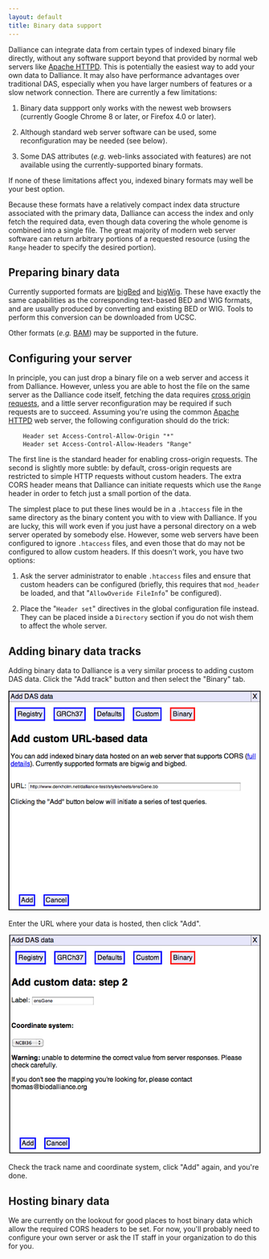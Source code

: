 ```yaml
---
layout: default
title: Binary data support
---
```

Dalliance can integrate data from certain types of indexed binary file
directly, without any software support beyond that provided by normal
web servers like [Apache HTTPD](http://httpd.apache.org/).  This is
potentially the easiest way to add your own data to Dalliance.  It may
also have performance advantages over traditional DAS, especially when
you have larger numbers of features or a slow network connection.  There
are currently a few limitations:

1. Binary data suppport only works with the newest web browsers (currently
Google Chrome 8 or later, or Firefox 4.0 or later).

2. Although standard web server software can be used, some reconfiguration
may be needed (see below).

3. Some DAS attributes (*e.g.* web-links associated with features) are not
available using the currently-supported binary formats.

If none of these limitations affect you, indexed binary formats may
well be your best option.

Because these formats have a relatively compact index data structure
associated with the primary data, Dalliance can access the index and
only fetch the required data, even though data covering the whole genome
is combined into a single file.  The great majority of modern web server
software can return arbitrary portions of a requested resource (using
the `Range` header to specify the desired portion).

Preparing binary data
---------------------

Currently supported formats are [bigBed](http://genome.ucsc.edu/goldenPath/help/bigBed.html) and [bigWig](http://genome.ucsc.edu/goldenPath/help/bigWig.html).
These have exactly the same capabilities as the corresponding text-based
BED and WIG formats, and are usually produced by converting and existing
BED or WIG.  Tools to perform this conversion can be downloaded from UCSC.

Other formats (*e.g.* [BAM](http://samtools.sourceforge.net/)) may be
supported in the future.

Configuring your server
------------

In principle, you can just drop a binary file on a web server and access
it from Dalliance.  However, unless you are able to host the file on the
same server as the Dalliance code itself, fetching the data requires
[cross origin requests](/cors.html), and a little server reconfiguration
may be required if such requests are to succeed.  Assuming you're using
the common [Apache HTTPD](http://httpd.apache.org/) web server, the following
configuration should do the trick:

        Header set Access-Control-Allow-Origin "*"
        Header set Access-Control-Allow-Headers "Range"

The first line is the standard header for enabling cross-origin requests.
The second is slightly more subtle: by default, cross-origin requests
are restricted to simple HTTP requests without custom headers.  The extra
CORS header means that Dalliance can initiate requests which use the `Range`
header in order to fetch just a small portion of the data.

The simplest place to put these lines would be in a `.htaccess` file in
the same directory as the binary content you with to view with Dalliance.
If you are lucky, this will work even if you just have a personal directory
on a web server operated by somebody else.  However, some web servers have
been configured to ignore `.htaccess` files, and even those that do may
not be configured to allow custom headers.  If this doesn't work, you
have two options:

1. Ask the server administrator to enable `.htaccess` files and ensure
that custom headers can be configured (briefly, this requires that
`mod_header` be loaded, and that "`AllowOveride FileInfo`" be configured).

2. Place the "`Header set`" directives in the global configuration file
instead.  They can be placed inside a `Directory` section if you do not
wish them to affect the whole server.

Adding binary data tracks
------------

Adding binary data to Dalliance is a very similar process to adding custom
DAS data.  Click the "Add track" button and then select the "Binary" tab.

![...](addbin1.png)

Enter the URL where your data is hosted, then click "Add".

![...](addbin2.png)

Check the track name and coordinate system, click "Add" again, and you're done.

Hosting binary data
------------

We are currently on the lookout for good places to host binary data which
allow the required CORS headers to be set.  For now, you'll probably need
to configure your own server or ask the IT staff in your organization to
do this for you.